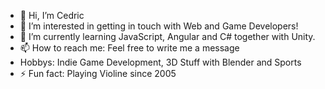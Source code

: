 - 👋 Hi, I’m Cedric
- 👀 I’m interested in getting in touch with Web and Game Developers!
- 🌱 I’m currently learning JavaScript, Angular and C# together with Unity. 
- 📫 How to reach me: Feel free to write me a message 
- Hobbys: Indie Game Development, 3D Stuff with Blender and Sports
- ⚡ Fun fact: Playing Violine since 2005


